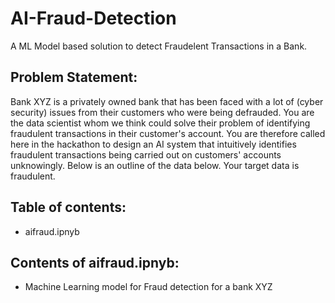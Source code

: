 # AI-Fraud-Detection
A ML Model based solution to detect Fraudelent Transactions in a Bank.

## Problem Statement:
Bank XYZ is a privately owned bank that has been faced with a lot of (cyber security)  issues from their customers who were being defrauded. You are the data scientist whom we think could solve their problem of identifying fraudulent transactions in their customer's account. You are therefore called here in the hackathon to design an AI system that intuitively identifies fraudulent transactions being carried out on customers' accounts unknowingly. Below is an outline of the data below. Your target data is fraudulent.

## Table of contents:
- aifraud.ipnyb

## Contents of aifraud.ipnyb:
- Machine Learning model for Fraud detection for a bank XYZ
